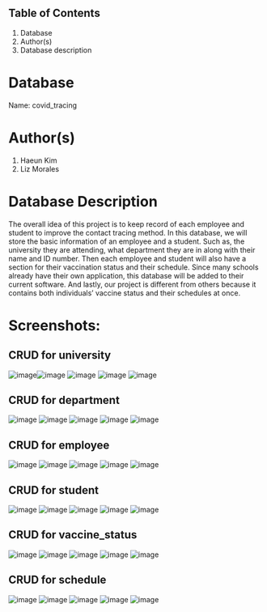 ## Table of Contents
1. Database
2. Author(s)
3. Database description

# Database
Name: covid_tracing

# Author(s)
1. Haeun Kim
2. Liz Morales 

# Database Description
The overall idea of this project is to keep record of each employee and student to improve the contact tracing method.
In this database, we will store the basic information of an employee and a student. Such as, the university they are attending, 
what department they are in along with their name and ID number. Then each employee and student will also have a section for
their vaccination status and their schedule. Since many schools already have their own application, this database will be added
to their current software. And lastly, our project is different from others because it contains both individuals’ vaccine status and their schedules at once. 

# Screenshots:

## CRUD for university
![image](https://user-images.githubusercontent.com/77253136/158457863-70099019-1a68-4aef-940a-296b9b02adf7.png)![image](https://user-images.githubusercontent.com/77253136/156668659-b48f60f5-ed76-451a-b6ab-f8c540bd1dab.png)
![image](https://user-images.githubusercontent.com/77253136/156668694-6a4087e4-a2ba-4fce-9a51-d3f7aa0bf0ee.png)
![image](https://user-images.githubusercontent.com/77253136/156668706-65e91399-bee5-45bf-9470-9ae095961106.png)
![image](https://user-images.githubusercontent.com/77253136/156668729-08dedc18-0b87-4a8b-ba95-3d2aad6f362b.png)

## CRUD for department
![image](https://user-images.githubusercontent.com/77253136/158457814-197ce598-9735-4c84-8a3d-0167c080af39.png)
![image](https://user-images.githubusercontent.com/77253136/156668826-2014b8f7-372c-4933-b0c4-4bd2fb716e0d.png)
![image](https://user-images.githubusercontent.com/77253136/156668849-88e021ec-6b50-4097-b89c-f850c9131295.png)
![image](https://user-images.githubusercontent.com/77253136/156668874-3046025a-675c-4014-bf3f-ecac08ffb04b.png)
![image](https://user-images.githubusercontent.com/77253136/156668900-bd7dbab4-97d9-4650-9f29-d4f3f75c4a0a.png)

## CRUD for employee
![image](https://user-images.githubusercontent.com/77253136/156668927-5b9afe7b-c1b3-4b87-8955-77a4b7617dca.png)
![image](https://user-images.githubusercontent.com/77253136/156668951-5dafb9a2-e5e4-4b5b-a441-3c9963876ad7.png)
![image](https://user-images.githubusercontent.com/77253136/156668966-b13dd46c-a855-4a9e-9157-72921532f1f4.png)
![image](https://user-images.githubusercontent.com/77253136/156668994-71b2ab65-30ff-4d2d-a59c-132c720d3171.png)
![image](https://user-images.githubusercontent.com/77253136/156669015-fcb2d5e7-9671-47f8-b09d-bb3a11520535.png)

## CRUD for student
![image](https://user-images.githubusercontent.com/52987614/157165294-942d784c-1a3c-4dc9-8d9e-0564e4321415.png)
![image](https://user-images.githubusercontent.com/52987614/157165399-1454e192-33e6-40ff-a5a4-c744b455e579.png)
![image](https://user-images.githubusercontent.com/52987614/157165438-850c079d-a104-4bf5-ac7e-8b888ba91769.png)
![image](https://user-images.githubusercontent.com/52987614/157165469-45e8a10b-72de-40d9-beda-24810cb19ae7.png)
![image](https://user-images.githubusercontent.com/52987614/157165498-951f93cb-9ff0-4f22-9509-a17dec427726.png)

## CRUD for vaccine_status
![image](https://user-images.githubusercontent.com/52987614/157165594-4b98bd0c-1f1c-4d55-b9d0-0885e46f7974.png)
![image](https://user-images.githubusercontent.com/52987614/157165629-476518f6-ced0-4e2e-b4bf-02509af53392.png)
![image](https://user-images.githubusercontent.com/52987614/157165654-d5d08d91-861a-48ed-aef2-983dab553318.png)
![image](https://user-images.githubusercontent.com/52987614/157165681-df71c302-29d1-498b-976d-46e5ff67fefb.png)
![image](https://user-images.githubusercontent.com/52987614/157165709-34e37710-fb5a-4114-854a-13338fd6656b.png)

## CRUD for schedule
![image](https://user-images.githubusercontent.com/52987614/157165848-52288af3-202a-44b8-9572-d365cd963f55.png)
![image](https://user-images.githubusercontent.com/52987614/157165895-d5c4aee3-7c2c-4d5a-83c1-efd7f3e71af6.png)
![image](https://user-images.githubusercontent.com/52987614/157165930-9fb28c97-6f61-40e9-b29c-3a2c32ffa7ca.png)
![image](https://user-images.githubusercontent.com/52987614/157165961-b5a24c24-6d82-4348-8d81-a2716abaf13f.png)
![image](https://user-images.githubusercontent.com/52987614/157165981-a32fa741-6a79-4e73-92ec-ec2b4251c77b.png)



